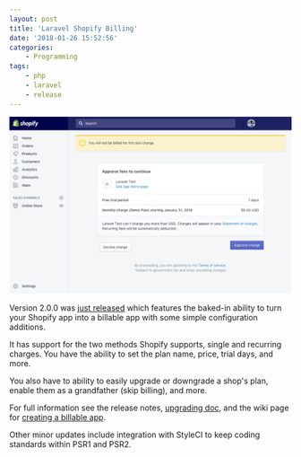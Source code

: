 ```yaml
---
layout: post
title: 'Laravel Shopify Billing'
date: '2018-01-26 15:52:56'
categories:
    - Programming
tags:
    - php
    - laravel
    - release
---
```


[![Billing Screen](/assets/images/posts/laravel-shopify-billing.png)](/assets/images/posts/laravel-shopify-billing.png)

Version 2.0.0 was [just released](https://github.com/ohmybrew/laravel-shopify/releases/tag/v2.0.0) which features the baked-in ability to turn your Shopify app into a billable app with some simple configuration additions.

It has support for the two methods Shopify supports, single and recurring charges. You have the ability to set the plan name, price, trial days, and more.

You also have to ability to easily upgrade or downgrade a shop's plan, enable them as a grandfather (skip billing), and more.

For full information see the release notes, [upgrading doc](https://github.com/ohmybrew/laravel-shopify/wiki/Upgrading#v1xx--v200), and the wiki page for [creating a billable app](https://github.com/ohmybrew/laravel-shopify/wiki/Creating-a-Billable-App).

Other minor updates include integration with StyleCI to keep coding standards within PSR1 and PSR2.

